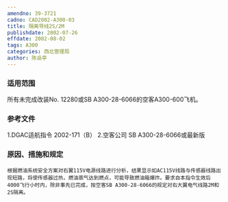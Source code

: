 ```yaml
---
amendno: 39-3721
cadno: CAD2002-A300-03
title: 隔离导线2S/2M
publishdate: 2002-07-26
effdate: 2002-08-02
tags: A300
categories: 西北管理局
author: 陈岳亭
---
```


### 适用范围 
所有未完成改装No. 12280或SB A300-28-6066的空客A300-600飞机。

<!--more-->
### 参考文件
1.DGAC适航指令 2002-171（B）
    2.空客公司 SB A300-28-6066或最新版

### 原因、措施和规定 
    根据燃油系统安全方案对右翼115V电源线路进行分析，结果显示如AC115V线路与传感器线路出现短路，将使传感器过热，燃油蒸气达到燃点，可能导致燃油箱爆炸。要求自本指令生效后4000飞行小时内，除非事先已完成，按空客SB A300-28-6066的规定对右大翼电气线路2M和2S隔离。
